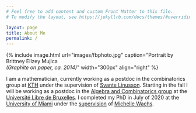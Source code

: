 ```yaml
---
# Feel free to add content and custom Front Matter to this file.
# To modify the layout, see https://jekyllrb.com/docs/themes/#overriding-theme-defaults

layout: page
title: About Me
permalink: /
---
```

{% include image.html url="images/fbphoto.jpg" caption="Portrait by Brittney Ellzey Mujica <br> <em>(Graphite on paper, ca. 2014)</em>" width="300px" align="right" %}

I am a mathematician, currently working as a postdoc in the combinatorics group at [KTH] under the supervision of [Svante Linusson]. Starting in the fall I will be working as a postdoc in the [Algebra and Combinatorics group] at the [Université Libre de Bruxelles]. I completed my PhD in July of 2020 at the [University of Miami] under the [supervision] of [Michelle Wachs].

[KTH]: https://www.math.kth.se
[Svante Linusson]: https://www.kth.se/profile/linusson
[Université Libre de Bruxelles]: https://sciences.ulb.be/departement-mathematique
[Algebra and Combinatorics group]: https://algcomb.ulb.be/
[University of Miami]: https://www.math.miami.edu
[Michelle Wachs]: https://www.math.miami.edu/~wachs
[Supervision]: images/virtualhooding.jpg
